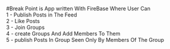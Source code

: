 #Break Point is App written With FireBase Where User Can <br />
1 - Publish Posts in The Feed <br />
2 - Like Posts <br />
3 - Join Groups <br />
4 - create Groups And Add Members To Them <br />
5 - publish Posts In Group Seen Only By Members Of The Group <br />
